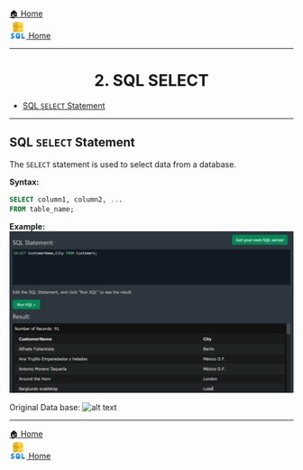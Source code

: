 [🏠 Home](../../../README.md) <br/>
<a href="../SQL.md">
	<img src="../imgs/sql.png" height="30px"/> Home
</a>

<hr/>

<h1 style="text-align: center">2. SQL SELECT</h1>

- [SQL `SELECT` Statement](#sql-select-statement)



<hr/>


## SQL `SELECT` Statement

The `SELECT` statement is used to select data from a database.

**Syntax:**

```sql
SELECT column1, column2, ...
FROM table_name;
```

**Example:**
![alt text](../imgs/select-exp.png)

Original Data base:
![alt text](image.png)
<hr/>

[🏠 Home](../../../README.md) <br/>
<a href="../SQL.md">
	<img src="../imgs/sql.png" height="30px"/> Home
</a>
